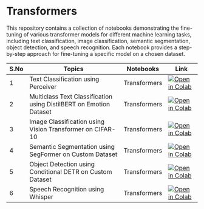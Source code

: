 # Transformers

This repository contains a collection of notebooks demonstrating the fine-tuning of various transformer models for different machine learning tasks, including text classification, image classification, semantic segmentation, object detection, and speech recognition. Each notebook provides a step-by-step approach for fine-tuning a specific model on a chosen dataset.

| S.No | Topics                                                     | Notebooks                                              | Link                                                                                               |
|------|------------------------------------------------------------|--------------------------------------------------------|----------------------------------------------------------------------------------------------------|
| 1    | Text Classification using Perceiver                        | Transformers     | [![Open in Colab](https://colab.research.google.com/assets/colab-badge.svg)](#)                   |
| 2    | Multiclass Text Classification using DistilBERT on Emotion Dataset | Transformers | [![Open in Colab](https://colab.research.google.com/assets/colab-badge.svg)](#) |
| 3    | Image Classification using Vision Transformer on CIFAR-10  | Transformers   | [![Open in Colab](https://colab.research.google.com/assets/colab-badge.svg)](#) |
| 4    | Semantic Segmentation using SegFormer on Custom Dataset    | Transformers            | [![Open in Colab](https://colab.research.google.com/assets/colab-badge.svg)](#) |
| 5    | Object Detection using Conditional DETR on Custom Dataset  | Transformers   | [![Open in Colab](https://colab.research.google.com/assets/colab-badge.svg)](#) |
| 6    | Speech Recognition using Whisper                           | Transformers         | [![Open in Colab](https://colab.research.google.com/assets/colab-badge.svg)](#) |
